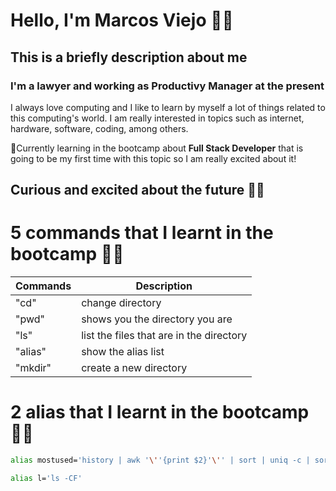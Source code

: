 # Hello, I'm Marcos Viejo 🖐🏻
## This is a briefly description about me
### I'm a **lawyer** and working as **Productivy Manager** at the present

I always love computing and I like to learn by myself a lot of things related to this computing's world.
I am really interested in topics such as internet, hardware, software, coding, among others.

🌱Currently learning in the bootcamp about **Full Stack Developer** that is going to be my first time with this topic so I am really excited about it!

## Curious and excited about the future 🙌🏻

# 5 commands that I learnt in the bootcamp 👨‍🎓

| Commands | Description                             |
|----------|-----------------------------------------|
| "cd"    | change directory                         |
| "pwd"   | shows you the directory you are          |
| "ls"    | list the files that are in the directory |
| "alias" | show the alias list                      |
| "mkdir" | create a new directory                   |

# 2 alias that I learnt in the bootcamp 👨‍🎓

``` bash
alias mostused='history | awk '\''{print $2}'\'' | sort | uniq -c | sort -nr | head -n 10'
```
``` bash
alias l='ls -CF'
```
